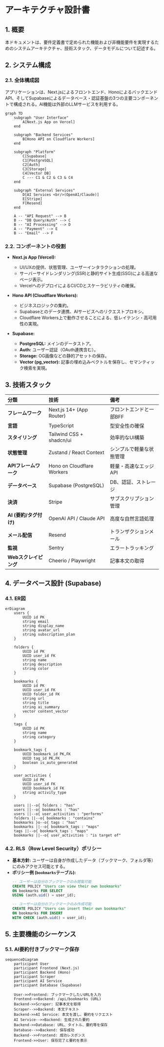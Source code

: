 # アーキテクチャ設計書

## 1. 概要

本ドキュメントは、要件定義書で定められた機能および非機能要件を実現するためのシステムアーキテクチャ、技術スタック、データモデルについて記述する。

## 2. システム構成

### 2.1. 全体構成図

アプリケーションは、Next.jsによるフロントエンド、HonoによるバックエンドAPI、そしてSupabaseによるデータベース・認証基盤の3つの主要コンポーネントで構成される。AI機能は外部のLLMサービスを利用する。

```mermaid
graph TD
    subgraph "User Interface"
        A[Next.js App on Vercel]
    end

    subgraph "Backend Services"
        B[Hono API on Cloudflare Workers]
    end

    subgraph "Platform"
        C[Supabase]
        C1[PostgreSQL]
        C2[Auth]
        C3[Storage]
        C4[Vector DB]
        C --- C1 & C2 & C3 & C4
    end

    subgraph "External Services"
        D[AI Services <br/>(OpenAI/Claude)]
        E[Stripe]
        F[Resend]
    end

    A -- "API Request" --> B
    B -- "DB Query/Auth" --> C
    B -- "AI Processing" --> D
    A -- "Payment" --> E
    B -- "Email" --> F
```

### 2.2. コンポーネントの役割

- **Next.js App (Vercel):**
  - UI/UXの提供、状態管理、ユーザーインタラクションの処理。
  - サーバーサイドレンダリング(SSR)と静的サイト生成(SSG)による高速なページ表示。
  - VercelへのデプロイによるCI/CDとスケーラビリティの確保。

- **Hono API (Cloudflare Workers):**
  - ビジネスロジックの集約。
  - Supabaseとのデータ連携、AIサービスへのリクエストプロキシ。
  - Cloudflare Workers上で動作させることによる、低レイテンシ・高可用性の実現。

- **Supabase:**
  - **PostgreSQL:** メインのデータストア。
  - **Auth:** ユーザー認証（OAuth連携含む）。
  - **Storage:** OG画像などの静的アセットの保存。
  - **Vector (pg_vector):** 記事の埋め込みベクトルを保存し、セマンティック検索を実現。

## 3. 技術スタック

| 分類 | 技術 | 備考 |
| :--- | :--- | :--- |
| **フレームワーク** | Next.js 14+ (App Router) | フロントエンドと一部BFF |
| **言語** | TypeScript | 型安全性の確保 |
| **スタイリング** | Tailwind CSS + shadcn/ui | 効率的なUI構築 |
| **状態管理** | Zustand / React Context | シンプルで軽量な状態管理 |
| **APIフレームワーク**| Hono on Cloudflare Workers | 軽量・高速なエッジAPI |
| **データベース** | Supabase (PostgreSQL) | DB、認証、ストレージ |
| **決済** | Stripe | サブスクリプション管理 |
| **AI (要約/タグ付け)**| OpenAI API / Claude API | 高度な自然言語処理 |
| **メール配信** | Resend | トランザクションメール |
| **監視** | Sentry | エラートラッキング |
| **Webスクレイピング**| Cheerio / Playwright | 記事本文の取得 |


## 4. データベース設計 (Supabase)

### 4.1. ER図

```mermaid
erDiagram
    users {
        UUID id PK
        string email
        string display_name
        string avatar_url
        string subscription_plan
    }

    folders {
        UUID id PK
        UUID user_id FK
        string name
        string description
        string color
    }

    bookmarks {
        UUID id PK
        UUID user_id FK
        UUID folder_id FK
        string url
        string title
        string ai_summary
        vector content_vector
    }

    tags {
        UUID id PK
        string name
        string category
    }

    bookmark_tags {
        UUID bookmark_id PK,FK
        UUID tag_id PK,FK
        boolean is_auto_generated
    }

    user_activities {
        UUID id PK
        UUID user_id FK
        UUID bookmark_id FK
        string activity_type
    }

    users ||--o{ folders : "has"
    users ||--o{ bookmarks : "has"
    users ||--o{ user_activities : "performs"
    folders ||--o{ bookmarks : "contains"
    bookmarks }o--o{ tags : "has"
    bookmarks ||--o{ bookmark_tags : "maps"
    tags ||--o{ bookmark_tags : "maps"
    bookmarks ||--o{ user_activities : "is target of"
```

### 4.2. RLS（Row Level Security）ポリシー

- **基本方針:** ユーザーは自身が作成したデータ（ブックマーク、フォルダ等）にのみアクセス可能とする。
- **ポリシー例 (`bookmarks`テーブル):**
  ```sql
  -- ユーザーは自分のブックマークのみ閲覧可能
  CREATE POLICY "Users can view their own bookmarks"
  ON bookmarks FOR SELECT
  USING (auth.uid() = user_id);

  -- ユーザーは自分のブックマークのみ作成可能
  CREATE POLICY "Users can insert their own bookmarks"
  ON bookmarks FOR INSERT
  WITH CHECK (auth.uid() = user_id);
  ```

## 5. 主要機能のシーケンス

### 5.1. AI要約付きブックマーク保存

```mermaid
sequenceDiagram
    participant User
    participant Frontend (Next.js)
    participant Backend (Hono)
    participant Scraper
    participant AI Service
    participant Database (Supabase)

    User->>Frontend: ブックマークしたいURLを入力
    Frontend->>Backend: /api/bookmarks (URL)
    Backend->>Scraper: 記事本文を取得
    Scraper-->>Backend: 本文テキスト
    Backend->>AI Service: 本文を渡し、要約をリクエスト
    AI Service-->>Backend: 生成された要約
    Backend->>Database: URL、タイトル、要約等を保存
    Database-->>Backend: 保存成功
    Backend-->>Frontend: 成功レスポンス
    Frontend->>User: 保存完了と要約を表示
``` 